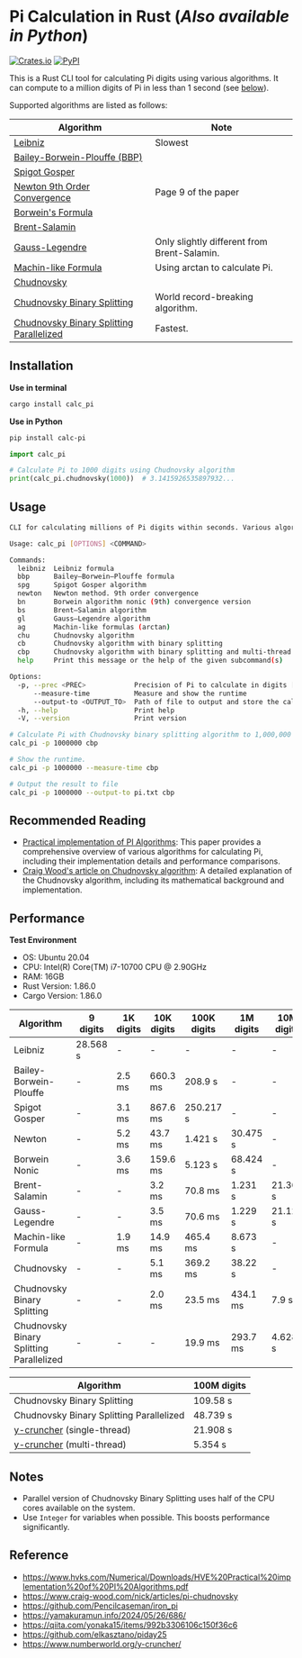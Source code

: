 # Pi Calculation in Rust (*Also available in Python*)

[![Crates.io](https://img.shields.io/crates/v/calc_pi.svg)](https://crates.io/crates/calc_pi)
[![PyPI](https://img.shields.io/pypi/v/calc-pi.svg?color=blue)](https://pypi.org/project/calc-pi/)

This is a Rust CLI tool for calculating Pi digits using various algorithms. It can compute to a million digits of Pi in less than 1 second (see [below](#performance)).

Supported algorithms are listed as follows:

<!-- | Algorithm | Note | -->
| Algorithm | Note |
| --------- | --- |
| [Leibniz](https://en.wikipedia.org/wiki/Leibniz_formula_for_π) | Slowest |
| [Bailey-Borwein-Plouffe (BBP)](https://en.wikipedia.org/wiki/Bailey%E2%80%93Borwein%E2%80%93Plouffe_formula) | |
| [Spigot Gosper](https://www.gavalas.dev/blog/spigot-algorithms-for-pi-in-python/#using-gospers-series) | |
| [Newton 9th Order Convergence](https://www.hvks.com/Numerical/Downloads/HVE%20Practical%20implementation%20of%20PI%20Algorithms.pdf) | Page 9 of the paper |
| [Borwein's Formula](https://en.wikipedia.org/wiki/Borwein%27s_algorithm#Nonic_convergence) | |
| [Brent-Salamin](https://mathworld.wolfram.com/Brent-SalaminFormula.html) | |
| [Gauss-Legendre](https://en.wikipedia.org/wiki/Gauss%E2%80%93Legendre_algorithm) | Only slightly different from Brent-Salamin. |
| [Machin-like Formula](https://en.wikipedia.org/wiki/Machin-like_formula#Two-term_formulas) | Using arctan to calculate Pi. |
| [Chudnovsky](https://en.wikipedia.org/wiki/Chudnovsky_algorithm) | |
| [Chudnovsky Binary Splitting](https://www.craig-wood.com/nick/articles/pi-chudnovsky/) | World record-breaking algorithm. |
| [Chudnovsky Binary Splitting Parallelized](https://yamakuramun.info/2024/05/26/686/) | Fastest. |

## Installation

**Use in terminal**
```bash
cargo install calc_pi
```

**Use in Python**
```bash
pip install calc-pi
```
```python
import calc_pi

# Calculate Pi to 1000 digits using Chudnovsky algorithm
print(calc_pi.chudnovsky(1000))  # 3.1415926535897932...
```

## Usage

```bash
CLI for calculating millions of Pi digits within seconds. Various algorithms are supported.

Usage: calc_pi [OPTIONS] <COMMAND>

Commands:
  leibniz  Leibniz formula
  bbp      Bailey–Borwein–Plouffe formula
  spg      Spigot Gosper algorithm
  newton   Newton method. 9th order convergence
  bn       Borwein algorithm nonic (9th) convergence version
  bs       Brent–Salamin algorithm
  gl       Gauss–Legendre algorithm
  ag       Machin-like formulas (arctan)
  chu      Chudnovsky algorithm
  cb       Chudnovsky algorithm with binary splitting
  cbp      Chudnovsky algorithm with binary splitting and multi-thread
  help     Print this message or the help of the given subcommand(s)

Options:
  -p, --prec <PREC>            Precision of Pi to calculate in digits [default: 1000]
      --measure-time           Measure and show the runtime
      --output-to <OUTPUT_TO>  Path of file to output and store the calculated Pi digits
  -h, --help                   Print help
  -V, --version                Print version
```

```bash
# Calculate Pi with Chudnovsky binary splitting algorithm to 1,000,000 digits.
calc_pi -p 1000000 cbp

# Show the runtime.
calc_pi -p 1000000 --measure-time cbp

# Output the result to file
calc_pi -p 1000000 --output-to pi.txt cbp
```

## Recommended Reading
- [Practical implementation of PI Algorithms](https://www.hvks.com/Numerical/Downloads/HVE%20Practical%20implementation%20of%20PI%20Algorithms.pdf): This paper provides a comprehensive overview of various algorithms for calculating Pi, including their implementation details and performance comparisons.
- [Craig Wood's article on Chudnovsky algorithm](https://www.craig-wood.com/nick/articles/pi-chudnovsky): A detailed explanation of the Chudnovsky algorithm, including its mathematical background and implementation.

## Performance

**Test Environment**
- OS: Ubuntu 20.04
- CPU: Intel(R) Core(TM) i7-10700 CPU @ 2.90GHz
- RAM: 16GB
- Rust Version: 1.86.0
- Cargo Version: 1.86.0

| Algorithm | 9 digits |  1K digits | 10K digits | 100K digits | 1M digits | 10M digits |
| --------- | -------- |  --------- | ---------- | ----------- | --------- | ---------  |
| Leibniz   | 28.568 s | -          | -          | -           | -         | -          |
| Bailey-Borwein-Plouffe | - | 2.5 ms | 660.3 ms | 208.9 s     | -         | -          |
| Spigot Gosper | -    | 3.1 ms     | 867.6 ms   | 250.217 s   | -         | -          |
| Newton    | -        | 5.2 ms     | 43.7 ms    | 1.421 s     | 30.475 s  | -          |
| Borwein Nonic | -    | 3.6 ms     | 159.6 ms   | 5.123 s     | 68.424 s  | -          |
| Brent-Salamin | -    | -          | 3.2 ms     | 70.8 ms     | 1.231 s   | 21.364 s   |
| Gauss-Legendre | -   | -          | 3.5 ms     | 70.6 ms     | 1.229 s   | 21.121 s   |
| Machin-like Formula  | - | 1.9 ms | 14.9 ms    | 465.4 ms    | 8.673 s   | -          |
| Chudnovsky | -       | -          | 5.1 ms     | 369.2 ms    | 38.22 s   | -          |
| Chudnovsky Binary Splitting | - | - | 2.0 ms   | 23.5 ms     | 434.1 ms  | 7.9 s      |
| Chudnovsky Binary Splitting Parallelized | - | - | - | 19.9 ms | 293.7 ms | 4.628 s   |

| Algorithm | 100M digits |
| --------- | ----------- |
| Chudnovsky Binary Splitting | 109.58 s |
| Chudnovsky Binary Splitting Parallelized | 48.739 s |
| [y-cruncher](https://www.numberworld.org/y-cruncher/) (single-thread) | 21.908 s |
| [y-cruncher](https://www.numberworld.org/y-cruncher/) (multi-thread) | 5.354 s |

## Notes
- Parallel version of Chudnovsky Binary Splitting uses half of the CPU cores available on the system.
- Use `Integer` for variables when possible. This boosts performance significantly.

## Reference
- https://www.hvks.com/Numerical/Downloads/HVE%20Practical%20implementation%20of%20PI%20Algorithms.pdf
- https://www.craig-wood.com/nick/articles/pi-chudnovsky
- https://github.com/Pencilcaseman/iron_pi
- https://yamakuramun.info/2024/05/26/686/
- https://qiita.com/yonaka15/items/992b3306106c150f36c6
- https://github.com/elkasztano/piday25
- https://www.numberworld.org/y-cruncher/
